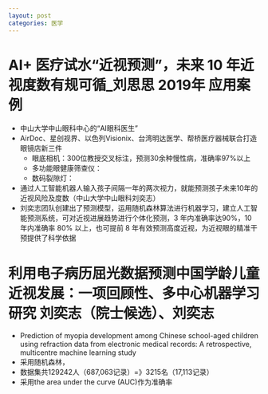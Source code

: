 ```yaml
---
layout: post
categories: 医学
---
```



# AI+ 医疗试水“近视预测”，未来 10 年近视度数有规可循_刘思思 2019年 应用案例
  - 中山大学中山眼科中心的“AI眼科医生”
  - AirDoc、星创视界、以色列Visionix、台湾明达医学、帮桥医疗器械联合打造眼镜店新三件
    - 眼底相机：300位教授交叉标注，预测30余种慢性病，准确率97%以上
    - 多功能眼健康筛查仪：
    - 数码裂隙灯：
  - 通过人工智能机器人输入孩子间隔一年的两次视力，就能预测孩子未来10年的近视风险及度数（中山大学中山眼科刘奕志）
  - 刘奕志团队创建出了预测模型，运用随机森林算法进行机器学习，建立人工智能预测系统，可对近视进展趋势进行个体化预测，3 年内准确率达90%，10 年内准确率 80% 以上，也可提前 8 年有效预测高度近视，为近视眼的精准干预提供了科学依据

# 利用电子病历屈光数据预测中国学龄儿童近视发展：一项回顾性、多中心机器学习研究 刘奕志（院士候选）、刘奕志
  - Prediction of myopia development among Chinese school-aged children using refraction data from electronic medical records: A retrospective, multicentre machine learning study
  - 采用随机森林，
  - 数据集共129242人（687,063记录）=》3215名（17,113记录）
  - 采用the area under the curve (AUC)作为准确率
# 